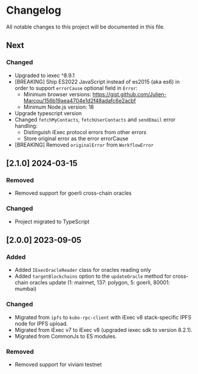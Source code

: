 # Changelog

All notable changes to this project will be documented in this file.

## Next

### Changed

- Upgraded to iexec ^8.9.1
- [BREAKING] Ship ES2022 JavaScript instead of es2015 (aka es6) in order to support `errorCause` optional field in `Error`:
  - Minimum browser versions: <https://gist.github.com/Julien-Marcou/156b19aea4704e1d2f48adafc6e2acbf>
  - Minimum Node.js version: 18
- Upgrade typescript version
- Changed `fetchMyContacts`, `fetchUserContacts` and `sendEmail` error handling:
  - Distinguish iExec protocol errors from other errors
  - Store original error as the error errorCause
- [BREAKING] Removed `originalError` from `WorkflowError`

## [2.1.0] 2024-03-15

### Removed

- Removed support for goerli cross-chain oracles

### Changed

- Project migrated to TypeScript

## [2.0.0] 2023-09-05

### Added

- Added `IExecOracleReader` class for oracles reading only
- Added `targetBlockchains` option to the `updateOracle` method for cross-chain oracles update (1: mainnet, 137: polygon, 5: goerli, 80001: mumbai)

### Changed

- Migrated from `ipfs` to `kubo-rpc-client` with iExec v8 stack-specific IPFS node for IPFS upload.
- Migrated from iExec v7 to iExec v8 (upgraded iexec sdk to version 8.2.1).
- Migrated from CommonJs to ES modules.

### Removed

- Removed support for viviani testnet
